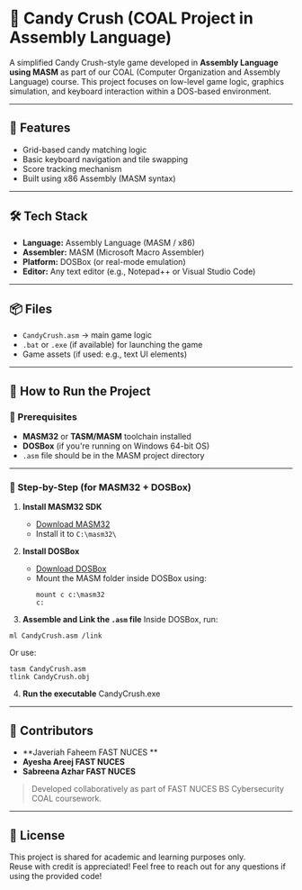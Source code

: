 # 🍬 Candy Crush (COAL Project in Assembly Language)

A simplified Candy Crush-style game developed in **Assembly Language using MASM** as part of our COAL (Computer Organization and Assembly Language) course. This project focuses on low-level game logic, graphics simulation, and keyboard interaction within a DOS-based environment.

---

## 📌 Features
- Grid-based candy matching logic
- Basic keyboard navigation and tile swapping
- Score tracking mechanism
- Built using x86 Assembly (MASM syntax)

---

## 🛠️ Tech Stack
- **Language:** Assembly Language (MASM / x86)
- **Assembler:** MASM (Microsoft Macro Assembler)
- **Platform:** DOSBox (or real-mode emulation)
- **Editor:** Any text editor (e.g., Notepad++ or Visual Studio Code)

---

## 📦 Files
- `CandyCrush.asm` → main game logic
- `.bat` or `.exe` (if available) for launching the game
- Game assets (if used: e.g., text UI elements)

---

## 🚀 How to Run the Project

### 🔧 Prerequisites
- **MASM32** or **TASM/MASM** toolchain installed
- **DOSBox** (if you're running on Windows 64-bit OS)
- `.asm` file should be in the MASM project directory

---

### 🧾 Step-by-Step (for MASM32 + DOSBox)

1. **Install MASM32 SDK**
   - [Download MASM32](https://www.masm32.com/)
   - Install it to `C:\masm32\`

2. **Install DOSBox**
   - [Download DOSBox](https://www.dosbox.com/download.php?main=1)
   - Mount the MASM folder inside DOSBox using:
     ```
     mount c c:\masm32
     c:
     ```

3. **Assemble and Link the `.asm` file**
   Inside DOSBox, run:
```
ml CandyCrush.asm /link
```

Or use:
```
tasm CandyCrush.asm
tlink CandyCrush.obj
```


4. **Run the executable**
CandyCrush.exe

---

## 👥 Contributors

- **Javeriah Faheem FAST NUCES **
- **Ayesha Areej FAST NUCES**
- **Sabreena Azhar FAST NUCES**

> Developed collaboratively as part of FAST NUCES BS Cybersecurity COAL coursework.

---

## 📝 License

This project is shared for academic and learning purposes only.  
Reuse with credit is appreciated! Feel free to reach out for any questions if using the provided code!

